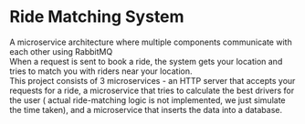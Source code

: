 # Ride Matching System 
A microservice architecture where multiple components communicate with each other using RabbitMQ <br>
When a request is sent to book a ride, the system gets your location and tries to match you with riders near your location.<br>
This project consists of 3 microservices - an HTTP server that accepts your requests for a ride, a microservice that tries to calculate the best drivers for the user ( actual ride-matching logic is not implemented, we just simulate the time taken), and a microservice that inserts the data into a database.

